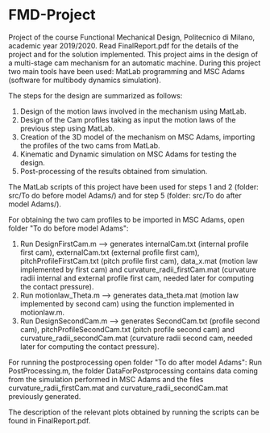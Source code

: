 # FMD-Project
Project of the course Functional Mechanical Design, Politecnico di Milano, academic year 2019/2020. Read FinalReport.pdf for the details of the project and for the solution implemented. This project aims in the design of a multi-stage cam mechanism for an automatic machine. During this project two main tools have been used: MatLab programming and MSC Adams (software for multibody dynamics simulation). 

The steps for the design are summarized as follows:
1. Design of the motion laws involved in the mechanism using MatLab.
2. Design of the Cam profiles taking as input the motion laws of the previous step using MatLab.
3. Creation of the 3D model of the mechanism on MSC Adams, importing the profiles of the two cams from MatLab.
4. Kinematic and Dynamic simulation on MSC Adams for testing the design.
5. Post-processing of the results obtained from simulation.

The MatLab scripts of this project have been used for steps 1 and 2 (folder: src/To do before model Adams/) and for step 5 (folder: src/To do after model Adams/).

For obtaining the two cam profiles to be imported in MSC Adams, open folder "To do before model Adams":
1. Run DesignFirstCam.m --> generates internalCam.txt (internal profile first cam), externalCam.txt (external profile first cam), pitchProfileFirstCam.txt (pitch profile first cam), data_x.mat (motion law implemented by first cam) and curvature_radii_firstCam.mat (curvature radii internal and external profile first cam, needed later for computing the contact pressure).
2. Run motionlaw_Theta.m --> generates data_theta.mat (motion law implemented by second cam) using the function implemented in motionlaw.m.
3. Run DesignSecondCam.m --> generates SecondCam.txt (profile second cam), pitchProfileSecondCam.txt (pitch profile second cam) and curvature_radii_secondCam.mat (curvature radii second cam, needed later for computing the contact pressure).

For running the postprocessing open folder "To do after model Adams":
Run PostProcessing.m, the folder DataForPostprocessing contains data coming from the simulation performed in MSC Adams and the files curvature_radii_firstCam.mat and curvature_radii_secondCam.mat previously generated. 

The description of the relevant plots obtained by running the scripts can be found in FinalReport.pdf.
